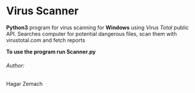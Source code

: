 # Virus Scanner
**Python3** program for virus scanning for **Windows** using *Virus Total* public API.
Searches computer for potential dangerous files, scan them with virustotal.com and fetch reports 

**To use the program run Scanner.py**

###### Author:
Hagar Zemach

